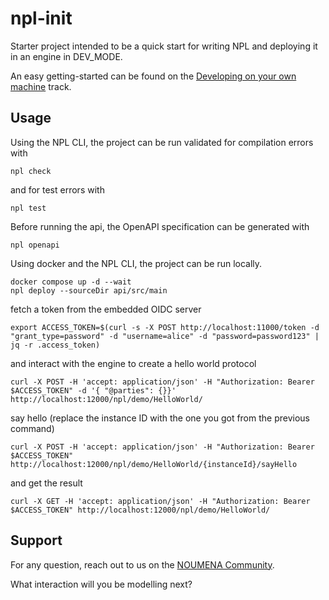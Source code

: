 # npl-init

Starter project intended to be a quick start for writing NPL and deploying it in an engine in DEV_MODE.

An easy getting-started can be found on
the [Developing on your own machine](https://documentation.noumenadigital.com/tracks/developing-NPL-local/) track.

## Usage

Using the NPL CLI, the project can be run validated for compilation errors with

```shell
npl check
```

and for test errors with

```shell
npl test
```

Before running the api, the OpenAPI specification can be generated with

```shell
npl openapi
```

Using docker and the NPL CLI, the project can be run locally.

```shell
docker compose up -d --wait
npl deploy --sourceDir api/src/main
```

fetch a token from the embedded OIDC server

```shell
export ACCESS_TOKEN=$(curl -s -X POST http://localhost:11000/token -d "grant_type=password" -d "username=alice" -d "password=password123" | jq -r .access_token)
```

and interact with the engine to create a hello world protocol

```shell
curl -X POST -H 'accept: application/json' -H "Authorization: Bearer $ACCESS_TOKEN" -d '{ "@parties": {}}' http://localhost:12000/npl/demo/HelloWorld/
```

say hello (replace the instance ID with the one you got from the previous command)

```shell
curl -X POST -H 'accept: application/json' -H "Authorization: Bearer $ACCESS_TOKEN" http://localhost:12000/npl/demo/HelloWorld/{instanceId}/sayHello
```

and get the result

```shell
curl -X GET -H 'accept: application/json' -H "Authorization: Bearer $ACCESS_TOKEN" http://localhost:12000/npl/demo/HelloWorld/
```

## Support

For any question, reach out to us on the [NOUMENA Community](https://community.noumenadigital.com/).

What interaction will you be modelling next?
